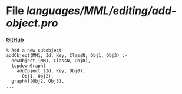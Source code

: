 # File _languages/MML/editing/add-object.pro_
**[GitHub](https://github.com/softlang/yas/blob/master/languages/MML/editing/add-object.pro)**
```
% Add a new subobject
addObject(MM1, Id, Key, ClassN, Obj1, Obj3) :-
  newObject_(MM1, ClassN, Obj0),
  topdownGraph(
    addObject_(Id, Key, Obj0),
      Obj1, Obj2),
  graphNf(Obj2, Obj3),
...
```
